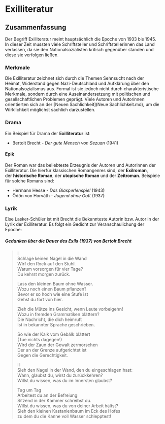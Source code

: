 # Exilliteratur

## Zusammenfassung

Der Begriff Exilliteratur meint hauptsächlich die Epoche von 1933 bis 1945. In dieser Zeit mussten viele Schriftsteller und Schriftstellerinnen das Land verlassen, da sie den Nationalsozialisten kritisch gegenüber standen und diese sie verfolgen ließen. 

### Merkmale

Die Exilliteratur zeichnet sich durch die Themen Sehnsucht nach der Heimat, Widerstand gegen Nazi-Deutschland und Aufklärung über den Nationalsozialismus aus. Formal ist sie jedoch nicht durch charakteristische Merkmale, sondern durch eine Auseinandersetzung mit politischen und gesellschaftlichen Problemen geprägt. Viele Autoren und Autorinnen orientierten sich an der [Neuen Sachlichkeit](Neue Sachlichkeit.md), um die Wirklichkeit möglichst sachlich darzustellen.

### Drama

Ein Beispiel für Drama der **Exilliteratur** ist:

- Bertolt Brecht - *Der gute Mensch von Sezuan* (1941)

#### Epik

Der Roman war das beliebteste Erzeugnis der Autoren und Autorinnen der Exilliteratur. Die hierfür klassischen Romangenres sind, der **Exilroman**, der **historische Roman**, der **utopische Roman** und der **Zeitroman**. Beispiele für solche Romans sind:

- Hermann Hesse - *Das Glasperlenspiel* (1943)
- Ödön von Horváth - *Jugend ohne Gott* (1937)

### Lyrik

Else Lasker-Schüler ist mit Brecht die Bekannteste Autorin bzw. Autor in der Lyrik der Exilliteratur. Es folgt ein Gedicht zur Veranschaulichung der Epoche:

##### Gedanken über die Dauer des Exils (1937) von Bertolt Brecht

> I  
> Schlage keinen Nagel in die Wand  
> Wirf den Rock auf den Stuhl.  
> Warum vorsorgen für vier Tage?  
> Du kehrst morgen zurück.  
>   
> Lass den kleinen Baum ohne Wasser.  
> Wozu noch einen Baum pflanzen?  
> Bevor er so hoch wie eine Stufe ist  
> Gehst du fort von hier.  
>   
> Zieh die Mütze ins Gesicht, wenn Leute vorbeigehn!  
> Wozu in fremden Grammatiken blättern?  
> Die Nachricht, die dich heimruft  
> Ist in bekannter Sprache geschrieben.  
>   
> So wie der Kalk vom Gebälk blättert  
> (Tue nichts dagegen!)  
> Wird der Zaun der Gewalt zermorschen  
> Der an der Grenze aufgerichtet ist  
> Gegen die Gerechtigkeit.  
>   
> II  
> Sieh den Nagel in der Wand, den du eingeschlagen hast:  
> Wann, glaubst du, wirst du zurückkehren?  
> Willst du wissen, was du im Innersten glaubst?  
>   
> Tag um Tag  
> Arbeitest du an der Befreiung  
> Sitzend in der Kammer schreibst du.  
> Willst du wissen, was du von deiner Arbeit hältst?  
> Sieh den kleinen Kastanienbaum im Eck des Hofes  
> zu dem du die Kanne voll Wasser schlepptest!
